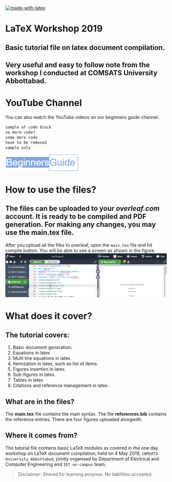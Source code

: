[![made-with-latex](https://img.shields.io/badge/Made%20with-LaTeX-1f425f.svg)](https://www.latex-project.org/)
# LaTeX Workshop 2019
## Basic tutorial file on latex document compilation. 
## Very useful and easy to follow note from the workshop I conducted at COMSATS University Abbottabad. 
# YouTube Channel
You can also watch the YouTube videos on our beginners guide channel.

```
sample of code block
no more code?
some more code
have to be removed
sample only
```

[![YouTube Channel](channelicon.png)](http://www.youtube.com/watch?v=VMtTfaaHQcQ)

# How to use the files?
## The files can be uploaded to your _overleaf.com_ account. It is ready to be compiled and **PDF** generation. For making any changes, you may use the **main.tex** file.
After you upload all the files to overleaf, open the `main.tex` file and hit compile button. You will be able to see a screen as shown in the figure.
![Overleaf Screen](overleaf_snap.PNG)
# What does it cover?
## The tutorial covers:
1. Basic document generation.
2. Equations in latex
3. Multi line equations in latex.
4. Itemization in latex, such as list of items. 
5. Figures insertion in latex.
6. Sub-figures in latex.
7. Tables in latex
8. Citations and reference management in latex.
## What are in the files?
The **main.tex** file contains the main syntax. The file **references.bib** contains the reference entries. There are four figures uploaded alongwith. 
## Where it comes from?
The tutorial file contains basic LaTeX modules as covered in the one day workshop on LaTeX document compilation, held on 4 May 2019, `COMSATS University Abbottabad`, jointly organised by Department of Electrical and Computer Engineering and `IET on-campus` team.
> Disclaimer: Shared for learning purpose. No liabilities accepted.
